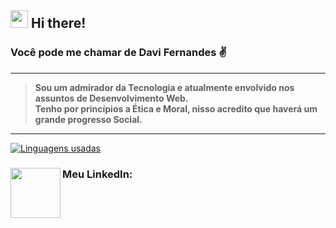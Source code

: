 ## <img src="https://i.giphy.com/media/hvRJCLFzcasrR4ia7z/giphy.webp" width="28"> Hi there!
<!-- 👋 -->
### Você pode me chamar de Davi Fernandes :v:
---
> <strong>Sou um admirador da Tecnologia e atualmente envolvido nos assuntos de Desenvolvimento Web.</strong>
&nbsp;  
> <strong>Tenho por princípios a Ética e Moral, nisso acredito que haverá um grande progresso Social.</strong> 
---
<!-- [comment]: # ![Minhas estatísticas no GitHub](https://github-readme-stats.vercel.app/api?username=daviafer&show_icons=true&theme=radical) -->

[![Linguagens usadas](https://github-readme-stats.vercel.app/api/top-langs/?username=daviafer&layout=compact)](https://github.com/Daviafer)

### Meu LinkedIn:<a href="https://www.linkedin.com/in/davialvesfernandes/"> <img src="https://cdn.jsdelivr.net/gh/devicons/devicon/icons/linkedin/linkedin-original-wordmark.svg" height="80" align="left"> </a>

